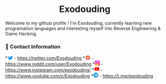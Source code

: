 <h1 align="center">Exodouding</h1>

Welcome to my github profile ! I'm Exodouding, currently learning new programation languages and interesting myself into Reverse Engineering & Game Hacking.

### 🔗 Contact Information

*![Twitter](https://raw.githubusercontent.com/Exodouding/Exodouding/main/Twitter.png) - https://twitter.com/Exodouding
*![Reddit](https://raw.githubusercontent.com/Exodouding/Exodouding/main/Reddit.png) - https://www.reddit.com/user/Exodouding
*![Instagram](https://raw.githubusercontent.com/Exodouding/Exodouding/main/Instagram.png) - https://www.instagram.com/exodouding/
*![Twitter](https://raw.githubusercontent.com/Exodouding/Exodouding/main/Youtube.png) - https://www.youtube.com/c/Exodouding
*![Telegram](https://raw.githubusercontent.com/Exodouding/Exodouding/main/Telegram.png) - https://t.me/exodouding

